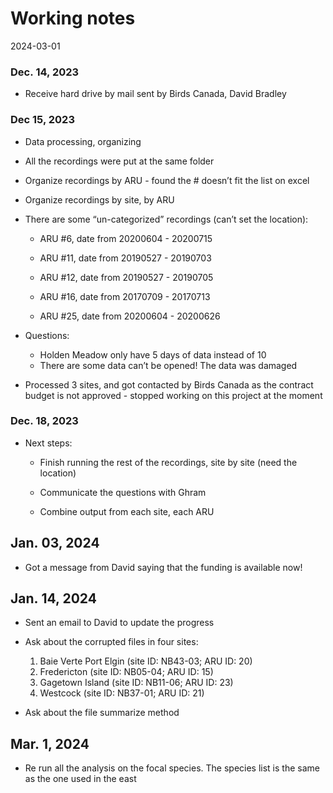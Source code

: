 Working notes
================
2024-03-01

### Dec. 14, 2023

- Receive hard drive by mail sent by Birds Canada, David Bradley

### Dec 15, 2023

- Data processing, organizing

- All the recordings were put at the same folder

- Organize recordings by ARU - found the \# doesn’t fit the list on
  excel

- Organize recordings by site, by ARU

- There are some “un-categorized” recordings (can’t set the location):

  - ARU \#6, date from 20200604 - 20200715

  - ARU \#11, date from 20190527 - 20190703

  - ARU \#12, date from 20190527 - 20190705

  - ARU \#16, date from 20170709 - 20170713

  - ARU \#25, date from 20200604 - 20200626

- Questions:

  - Holden Meadow only have 5 days of data instead of 10
  - There are some data can’t be opened! The data was damaged

- Processed 3 sites, and got contacted by Birds Canada as the contract
  budget is not approved - stopped working on this project at the moment

### Dec. 18, 2023

- Next steps:

  - Finish running the rest of the recordings, site by site (need the
    location)

  - Communicate the questions with Ghram

  - Combine output from each site, each ARU

## Jan. 03, 2024

- Got a message from David saying that the funding is available now!

## Jan. 14, 2024

- Sent an email to David to update the progress

- Ask about the corrupted files in four sites:

  1.  Baie Verte Port Elgin (site ID: NB43-03; ARU ID: 20)
  2.  Fredericton (site ID: NB05-04; ARU ID: 15)
  3.  Gagetown Island (site ID: NB11-06; ARU ID: 23)
  4.  Westcock (site ID: NB37-01; ARU ID: 21)

- Ask about the file summarize method

## Mar. 1, 2024

- Re run all the analysis on the focal species. The species list is the
  same as the one used in the east
